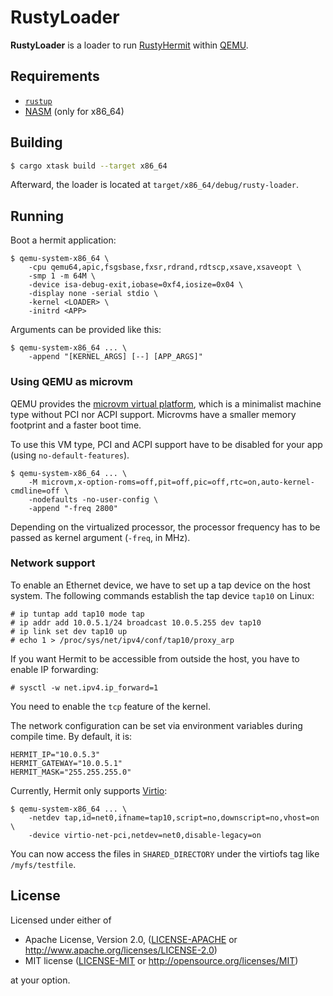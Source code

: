 # RustyLoader

**RustyLoader** is a loader to run [RustyHermit](https://github.com/hermitcore/libhermit-rs) within [QEMU](https://www.qemu.org).

## Requirements

* [`rustup`](https://www.rust-lang.org/tools/install)
* [NASM](https://nasm.us/) (only for x86_64)

## Building

```bash
$ cargo xtask build --target x86_64
```

Afterward, the loader is located at `target/x86_64/debug/rusty-loader`.

## Running

Boot a hermit application:

```
$ qemu-system-x86_64 \
    -cpu qemu64,apic,fsgsbase,fxsr,rdrand,rdtscp,xsave,xsaveopt \
    -smp 1 -m 64M \
    -device isa-debug-exit,iobase=0xf4,iosize=0x04 \
    -display none -serial stdio \
    -kernel <LOADER> \
    -initrd <APP>
```

Arguments can be provided like this:

```
$ qemu-system-x86_64 ... \
    -append "[KERNEL_ARGS] [--] [APP_ARGS]"
```

### Using QEMU as microvm

QEMU provides the [microvm virtual platform], which is a minimalist machine type without PCI nor ACPI support.
Microvms have a smaller memory footprint and a faster boot time.

[microvm virtual platform]: https://qemu.readthedocs.io/en/latest/system/i386/microvm.html

To use this VM type, PCI and ACPI support have to be disabled for your app (using `no-default-features`).

```
$ qemu-system-x86_64 ... \
    -M microvm,x-option-roms=off,pit=off,pic=off,rtc=on,auto-kernel-cmdline=off \
    -nodefaults -no-user-config \
    -append "-freq 2800"
```

Depending on the virtualized processor, the processor frequency has to be passed as kernel argument (`-freq`, in MHz).

### Network support

To enable an Ethernet device, we have to set up a tap device on the host system.
The following commands establish the tap device `tap10` on Linux:

```
# ip tuntap add tap10 mode tap
# ip addr add 10.0.5.1/24 broadcast 10.0.5.255 dev tap10
# ip link set dev tap10 up
# echo 1 > /proc/sys/net/ipv4/conf/tap10/proxy_arp
```

If you want Hermit to be accessible from outside the host, you have to enable IP forwarding:
```
# sysctl -w net.ipv4.ip_forward=1
```

You need to enable the `tcp` feature of the kernel.

The network configuration can be set via environment variables during compile time.
By default, it is:

```
HERMIT_IP="10.0.5.3"
HERMIT_GATEWAY="10.0.5.1"
HERMIT_MASK="255.255.255.0"
```

Currently, Hermit only supports [Virtio]:

[Virtio]: https://www.redhat.com/en/blog/introduction-virtio-networking-and-vhost-net

```
$ qemu-system-x86_64 ... \
    -netdev tap,id=net0,ifname=tap10,script=no,downscript=no,vhost=on \
    -device virtio-net-pci,netdev=net0,disable-legacy=on
```

You can now access the files in `SHARED_DIRECTORY` under the virtiofs tag like `/myfs/testfile`.

## License

Licensed under either of

* Apache License, Version 2.0, ([LICENSE-APACHE](LICENSE-APACHE) or http://www.apache.org/licenses/LICENSE-2.0)
* MIT license ([LICENSE-MIT](LICENSE-MIT) or http://opensource.org/licenses/MIT)

at your option.
